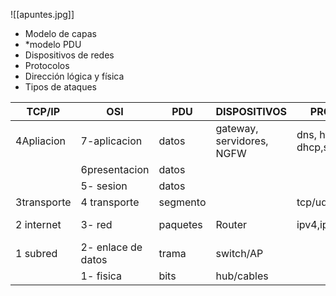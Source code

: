![[apuntes.jpg]]
* Modelo de capas 
* *modelo PDU
* Dispositivos de redes 
* Protocolos 
* Dirección lógica y física
* Tipos de ataques 

  

| TCP/IP      | OSI                | PDU      | DISPOSITIVOS              | PROTOCOLOS                               | DIRECCIONES      | ATAQUES |
| ----------- | ------------------ | -------- | ------------------------- | ---------------------------------------- | ---------------- | ------- |
| 4Apliacion  | 7-aplicacion       | datos    | gateway, servidores, NGFW | dns, http, ftp, imap, dhcp,ssh,smtp,pop3 |                  |         |
|             | 6presentacion      | datos    |                           |                                          |                  |         |
|             | 5- sesion          | datos    |                           |                                          |                  |         |
| 3transporte | 4 transporte       | segmento |                           | tcp/udp                                  | puertos          |         |
| 2 internet  | 3- red             | paquetes | Router                    | ipv4,ipv6,icmp                           | dirección logica |         |
| 1 subred    | 2- enlace de datos | trama    | switch/AP                 |                                          | dirección fisica |         |
|             | 1- fisica          | bits     | hub/cables                |                                          |                  |         |
